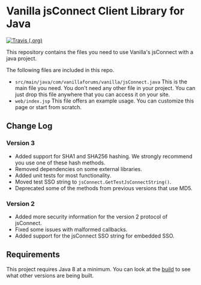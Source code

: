 # Vanilla jsConnect Client Library for Java

[![Travis (.org)](https://img.shields.io/travis/vanilla/jsConnectJava)](https://travis-ci.com/vanilla/jsConnectJava)

This repository contains the files you need to use Vanilla's jsConnect with a java project.

The following files are included in this repo.

* `src/main/java/com/vanillaforums/vanilla/jsConnect.java`
  This is the main file you need. You don't need any other file in your project. You can just drop this file anywhere that you can access it on your site.
* `web/index.jsp`
  This file offers an example usage. You can customize this page or start from scratch.
  
## Change Log

### Version 3

- Added support for SHA1 and SHA256 hashing. We strongly recommend you use one of these hash methods.
- Removed dependencies on some external libraries.
- Added unit tests for most functionality.
- Moved test SSO string to `jsConnect.GetTestJsConnectString()`.
- Deprecated some of the methods from previous versions that use MD5. 

### Version 2

- Added more security information for the version 2 protocol of jsConnect.
- Fixed some issues with malformed callbacks.
- Added support for the jsConnect SSO string for embedded SSO.
  
## Requirements

This project requires Java 8 at a minimum. You can look at the [build](https://travis-ci.com/vanilla/jsConnectJava) to see what other versions are being built.
